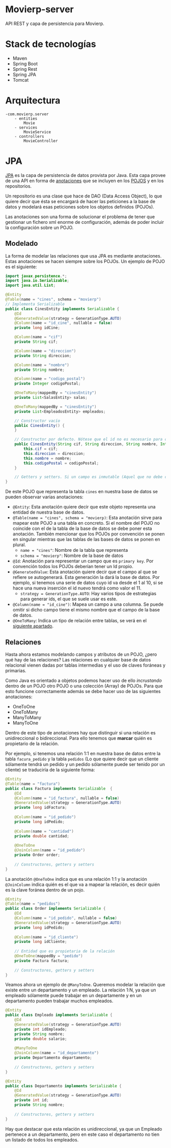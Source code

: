 # Movierp-server

API REST y capa de persistencia para Movierp.

# Stack de tecnologías

* Maven
* Spring Boot
* Spring Rest
* Spring JPA
* Tomcat

# Arquitectura

```
-com.movierp.server
    - entities
        Movie
    - services
        MovieService
    - controllers
        MovieController
```

# JPA

[JPA](https://docs.oracle.com/javaee/6/tutorial/doc/bnbpz.html) es la capa de persistencia de datos provista por Java. Esta capa provee de una API en forma de [anotaciones](https://docs.oracle.com/javase/tutorial/java/annotations/) que se incluyen en los [POJOS](https://en.wikipedia.org/wiki/Plain_Old_Java_Object) y en los repositorios.

Un repositorio es una clase que hace de DAO (Data Access Object), lo que quiere decir que ésta se encargará de hacer las peticiones a la base de datos y modelará esas peticiones sobre los objetos definidos (POJOs).

Las anotaciones son una forma de solucionar el problema de tener que gestionar un fichero xml enorme de configuración, además de poder incluir la configuración sobre un POJO. 

## Modelado

La forma de modelar las relaciones que usa JPA es mediante anotaciones. Estas anotaciones se hacen siempre sobre los POJOs. Un ejemplo de POJO es el siguiente:

```java
import javax.persistence.*;
import java.io.Serializable;
import java.util.List;

@Entity
@Table(name = "cines", schema = "movierp")
// Implementa Serializable
public class CinesEntity implements Serializable {
    @Id
    @GeneratedValue(strategy = GenerationType.AUTO)
    @Column(name = "id_cine", nullable = false)
    private long idCine;

    @Column(name = "cif")
    private String cif;

    @Column(name = "direccion")
    private String direccion;

    @Column(name = "nombre")
    private String nombre;

    @Column(name = "codigo_postal")
    private Integer codigoPostal;

    @OneToMany(mappedBy = "cinesEntity")
    private List<SalasEntity> salas;

    @OneToMany(mappedBy = "cinesEntity")
    private List<EmpleadosEntity> empleados;

    // Constructor vacío
    public CinesEntity() {
    }

    // Constructor por defecto. Nótese que el id no es necesario para construir un objeto, ya que éste se autogenera.
    public CinesEntity(String cif, String direccion, String nombre, Integer codigoPostal) {
        this.cif = cif;
        this.direccion = direccion;
        this.nombre = nombre;
        this.codigoPostal = codigoPostal;
    }

    // Getters y setters. Si un campo es inmutable (Aquel que no debe cambiar, como por ejemplo un id) no debe tener setter, solo getter. 
}
```

De este POJO que representa la tabla `cines` en nuestra base de datos se pueden observar varias anotaciones:

* `@Entity`: Esta anotación quiere decir que este objeto representa una entidad de nuestra base de datos.
* `@Table(name = "cines", schema = "movierp)`: Esta anotación sirve para mapear este POJO a una tabla en concreto. Si el nombre del POJO no coincide con el de la tabla de la base de datos se debe poner esta anotación. También mencionar que los POJOs por convención se ponen en singular mientras que las tablas de las bases de datos se ponen en plural.
    * `name = "cines"`: Nombre de la tabla que representa
    * `schema = "movierp"`: Nombre de la base de datos
* `@Id`: Anotación para representar un campo que es `primary key`. Por convención todos los POJOs deberían tener un Id propio.
* `@GeneratedValue`: Esta anotación quiere decir que el campo al que se refiere se autogenerará. Esta generación la dará la base de datos. Por ejemplo, si tenemos una serie de datos cuyo id va desde el 1 al 10, si se hace una nueva inserción el id nuevo tendrá como valor el 11.
    * `strategy = GenerationType.AUTO`: Hay varios tipos de estrategias para generar ids, el que se suele usar es este.
* `@Column(name = "id_cine")`: Mapea un campo a una columna. Se puede omitir si dicho campo tiene el mismo nombre que el campo de la base de datos.
* `@OneToMany`: Indica un tipo de relación entre tablas, se verá en el [siguiente apartado](#relaciones).

## Relaciones

Hasta ahora estamos modelando campos y atributos de un POJO, ¿pero qué hay de las relaciones? Las relaciones en cualquier base de datos relacional vienen dadas por tablas intermedias y el uso de claves foráneas y primarias. 

Como Java es orientado a objetos podemos hacer uso de ello _incrustando_ dentro de un POJO otro POJO o una colección (Array) de POJOs. Para que esto funcione correctamente además se debe hacer uso de las siguientes anotaciones:
 
* OneToOne
* OneToMany
* ManyToMany
* ManyToOne
 
Dentro de este tipo de anotaciones hay que distinguir si una relación es unidireccional o bidireccional. Para ello tenemos que __marcar__ quién es propietario de la relación. 
 
Por ejemplo, si tenemos una relación 1:1 en nuestra base de datos entre la tabla `facura_pedido` y la tabla `pedidos` (Lo que quiere decir que un cliente sólamente tendrá un pedido y un pedido sólamente puede ser tenido por un cliente) se traduciría de la siguiente forma:
 
```java
@Entity
@Table(name = "factura") 
public class Factura implements Serializable  {
    @Id 
    @Column(name = "id_factura", nullable = false)
    @GeneratedValue(strategy = GenerationType.AUTO)
    private long idFactura;
    
    @Column(name = "id_pedido")
    private long idPedido;
    
    @Column(name = "cantidad")
    private double cantidad;
    
    @OneToOne
    @JoinColumn(name = "id_pedido") 
    private Order order;
    
    // Constructores, getters y setters
}
```
 
La anotación `@OneToOne` indica que es una relación 1:1 y la anotación `@JoinColumn` indica  quién es el que va a mapear la relación, es decir quién es la clave foránea dentro de un pojo.
 
```java
@Entity
@Table(name = "pedidos") 
public class Order implements Serializable {
    @Id 
    @Column(name = "id_pedido", nullable = false)
    @GeneratedValue(strategy = GenerationType.AUTO)
    private long idPedido;
    
    @Column(name = "id_cliente")
    private long idCliente;
    
    // Entidad que es propietaria de la relación
    @OneToOne(mappedBy = "pedido")
    private Factura factura;       
    
    // Constructores, getters y setters
}
```
 
Veamos ahora un ejemplo de `@ManyToOne`. Queremos modelar la relación que existe entre un departamento y un empleado. La relación 1:N, ya que un empleado sólamente puede trabajar en un departamente y en un departamento pueden trabajar muchos empleados.
 
```java
@Entity
public class Empleado implements Serializable {
    @Id
    @GeneratedValue(strategy = GenerationType.AUTO) 	
    private int idEmpleado;
    private String nombre;
    private double salario;
    
    @ManyToOne
    @JoinColumn(name = "id_departamento")
    private Departamento departamento;
    
    // Constructores, getters y setters
}
```

```java
@Entity
public class Departamento implements Serializable {
    @Id 
    @GeneratedValue(strategy = GenerationType.AUTO)
    private int id;
    private String nombre;
 
    // Constructores, getters y setters
}
```

Hay que destacar que esta relación es unidireccional, ya que un Empleado pertenece a un departamento, pero en este caso el departamento no tien un listado de todos los empleados.